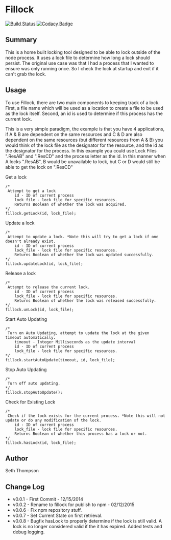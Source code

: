 Fillock
======
[![Build Status](https://travis-ci.org/Setheck/Locker.svg?branch=master)](https://travis-ci.org/Setheck/Locker)
[![Codacy Badge](https://www.codacy.com/project/badge/eb364f35617644fd8e296289e331dc2b)](https://www.codacy.com/app/Setheck/Locker)

Summary
-------
This is a home built locking tool designed to be able to lock outside of the node process.
It uses a lock file to determine how long a lock should persist.
The original use case was that I had a process that I wanted to ensure was only running once.
So I check the lock at startup and exit if it can't grab the lock.

Usage
-----
To use Fillock, there are two main components to keeping track of a lock.
First, a file name which will be used as a location to create a file to be used as the lock itself.
Second, an id is used to determine if this process has the current lock.

This is a very simple paradigm, the example is that you have 4 applications, if A & B are dependent on the same resources
and C & D are also dependent on the same resources (but different resources from A & B) you would think of the lock file as
the designator for the resource, and the id as the designator for the process. In this example you could use
Lock Files ".ResAB" and ".ResCD" and the process letter as the id.
In this manner when A locks ".ResAB", B would be unavailable to lock, but C or D would still be able to get the lock on ".ResCD"

Get a lock
```
/*
 Attempt to get a lock
    id - ID of current process
    lock_file - lock file for specific resources.
    Returns Boolean of whether the lock was acquired.
*/
fillock.getLock(id, lock_file);
```

Update a lock
```
/*
 Attempt to update a lock. *Note this will try to get a lock if one doesn't already exist.
    id - ID of current process
    lock_file - lock file for specific resources.
    Returns Boolean of whether the lock was updated successfully.
*/
fillock.updateLock(id, lock_file);
```

Release a lock
```
/*
 Attempt to release the current lock.
    id - ID of current process
    lock_file - lock file for specific resources.
    Returns Boolean of whether the lock was released successfully.
*/
fillock.unLock(id, lock_file);
```

Start Auto Updating
```
/*
 Turn on Auto Updating, attempt to update the lock at the given timeout automatically.
    timeout - Integer Milliseconds as the update interval
    id - ID of current process
    lock_file - lock file for specific resources.
*/
fillock.startAutoUpdate(timeout, id, lock_file);
```

Stop Auto Updating
```
/*
 Turn off auto updating.
*/
fillock.stopAutoUpdate();
```

Check for Existing Lock
```
/*
 Check if the lock exists for the current process. *Note this will not update or do any modification of the lock.
    id - ID of current process
    lock_file - lock file for specific resources.
    Returns Boolean of whether this process has a lock or not.
*/
fillock.hasLock(id, lock_file);
```

Author
------
Seth Thompson

Change Log
----------
* v0.0.1 - First Commit - 12/15/2014
* v0.0.2 - Rename to fillock for publish to npm - 02/12/2015
* v0.0.6 - Fix npm repository stuff.
* v0.0.7 - Set Current State on first retrieval.
* v0.0.8 - Bugfix hasLock to properly determine if the lock is still valid. A lock is no longer considered valid if the it has expired.
            Added tests and debug logging.
